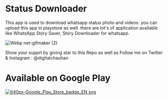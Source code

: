 # Status Downloader

This app is used to download whatsapp status photo and videos. you can upload this app in playstore as well. there are lot's of application available like WhatsApp Story Saver, Story Downloader for whatsapp. 

![Webp net-gifmaker (2)](https://user-images.githubusercontent.com/13075784/60452848-29403780-9c4d-11e9-9a73-4128b53a759f.gif)

Show your supprt by giving star to this Repo as well as Follow me on Twitter & Instagram : @digitalchauhan
 
# Available on Google Play
<a href="https://play.google.com/store/apps/details?id=com.gamacrack.statusdownloader">![640px-Google_Play_Store_badge_EN svg](https://user-images.githubusercontent.com/13075784/85202629-55087180-b325-11ea-8307-acf71c9b7022.png)
</a>
